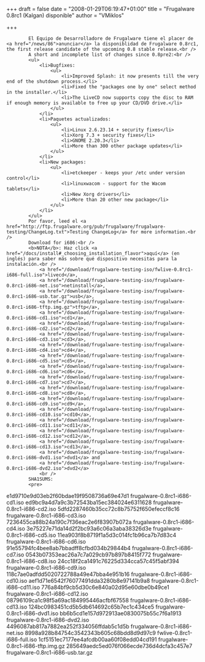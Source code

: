 
+++
draft = false
date = "2008-01-29T06:19:47+01:00"
title = "Frugalware 0.8rc1 (Kalgan) disponible"
author = "VMiklos"

+++

            El Equipo de Desarrolladore de Frugalware tiene el placer de <a href="/news/86">anunciar</a> la disponiblidad de Frugalware 0.8rc1, the first release candidate of the upcoming 0.8 stable release.<br />
            A short and incomplete list of changes since 0.8pre2:<br />
            <ul>
                <li>Bugfixes:
                    <ul>
                        <li>Improved Splash: it now presents till the very end of the shutdown process.</li>
                        <li>Fixed the "packages one by one" select method in the installer.</li>
                        <li>The LiveCD now supports copy the disc to RAM if enough memory is available to free up your CD/DVD drive.</li>
                    </ul>
                </li>
                <li>Paquetes actualizados:
                    <ul>
                        <li>Linux 2.6.23.14 + security fixes</li>
                        <li>Xorg 7.3 + security fixes</li>
                        <li>GNOME 2.20.3</li>
                        <li>More than 300 other package updates</li>
                    </ul>
                </li>
                <li>New packages:
                    <ul>
                        <li>etckeeper - keeps your /etc under version control</li>
                        <li>linuxwacom - support for the Wacom tablets</li>
                        <li>New Xorg drivers</li>
                        <li>More than 20 other new package</li>
                    </ul>
                </li>
            </ul>
            Por favor, leed el <a href="http://ftp.frugalware.org/pub/frugalware/frugalware-testing/ChangeLog.txt">Testing ChangeLog</a> for more information.<br />
            Download for i686:<br />
            <b>NOTA</b>: Haz click <a href="/docs/install#_choosing_installation_flavor">aquí</a> (en inglés) para saber más sobre qué dispositivo necesitas para la instalación.<br />
                <a href="/download/frugalware-testing-iso/fwlive-0.8rc1-i686-full.iso">livecd</a>,
                <a href="/download/frugalware-testing-iso/frugalware-0.8rc1-i686-net.iso">netinstall</a>,
                <a href="/download/frugalware-testing-iso/frugalware-0.8rc1-i686-usb.tar.gz">usb</a>,
                <a href="/download/frugalware-testing-iso/frugalware-0.8rc1-i686-tftp.img.gz">tftp</a>,
                <a href="/download/frugalware-testing-iso/frugalware-0.8rc1-i686-cd1.iso">cd1</a>,
                <a href="/download/frugalware-testing-iso/frugalware-0.8rc1-i686-cd2.iso">cd2</a>,
                <a href="/download/frugalware-testing-iso/frugalware-0.8rc1-i686-cd3.iso">cd3</a>,
                <a href="/download/frugalware-testing-iso/frugalware-0.8rc1-i686-cd4.iso">cd4</a>,
                <a href="/download/frugalware-testing-iso/frugalware-0.8rc1-i686-cd5.iso">cd5</a>,
                <a href="/download/frugalware-testing-iso/frugalware-0.8rc1-i686-cd6.iso">cd6</a>,
                <a href="/download/frugalware-testing-iso/frugalware-0.8rc1-i686-cd7.iso">cd7</a>,
                <a href="/download/frugalware-testing-iso/frugalware-0.8rc1-i686-cd8.iso">cd8</a>,
                <a href="/download/frugalware-testing-iso/frugalware-0.8rc1-i686-cd9.iso">cd9</a>,
                <a href="/download/frugalware-testing-iso/frugalware-0.8rc1-i686-cd10.iso">cd10</a>,
                <a href="/download/frugalware-testing-iso/frugalware-0.8rc1-i686-cd11.iso">cd11</a>,
                <a href="/download/frugalware-testing-iso/frugalware-0.8rc1-i686-cd12.iso">cd12</a>,
                <a href="/download/frugalware-testing-iso/frugalware-0.8rc1-i686-cd13.iso">cd13</a>,
                <a href="/download/frugalware-testing-iso/frugalware-0.8rc1-i686-dvd1.iso">dvd1</a> and
                <a href="/download/frugalware-testing-iso/frugalware-0.8rc1-i686-dvd2.iso">dvd2</a>
                <br />
            SHA1SUMS:
            <pre>
e1d9710e9d03eb2f60bdae19f9508736a69e47d1  frugalware-0.8rc1-i686-cd1.iso
ed9bc9a4d7a9c3b72543ba15ec384024e6311628  frugalware-0.8rc1-i686-cd2.iso
5dfd2287460b35cc72c8b75752f650efeccf8c16  frugalware-0.8rc1-i686-cd3.iso
7236455ca88b24a190c7f36eac2e6f83907b072a  frugalware-0.8rc1-i686-cd4.iso
3e75227e71da14d2f2bc93a6c06a3aba38326d3e  frugalware-0.8rc1-i686-cd5.iso
11ea903f8b8719f1a5d3c014fc1b96ca7b7d83c4  frugalware-0.8rc1-i686-cd6.iso
91e55794fc4bee8ab7bbadff8cfbd034b29844b4  frugalware-0.8rc1-i686-cd7.iso
0543b07353eac26a7c7a029cb97b897b8415f772  frugalware-0.8rc1-i686-cd8.iso
24cc18f2ca1491c76225d334cca57c45f5abf394  frugalware-0.8rc1-i686-cd9.iso
118c7ae0adfdd5020722788a49e47bba4e951b16  frugalware-0.8rc1-i686-cd10.iso
aef1d71e6542f76077491dda3280b8e97141b9a8  frugalware-0.8rc1-i686-cd11.iso
776a84bf9cb5d30c6e840a02d95e60dbe0b49ce1  frugalware-0.8rc1-i686-cd12.iso
08796109ca1c98f5a69ac184995446acfbf67558  frugalware-0.8rc1-i686-cd13.iso
124bc0983451cd5b5db614692c65b7ec1c434ce5  frugalware-0.8rc1-i686-dvd1.iso
bb6b5cd1e157d972913ae0830075b55c7f6a1913  frugalware-0.8rc1-i686-dvd2.iso
4496087ab817a7882ea252f334056ffdab5c1d5b  frugalware-0.8rc1-i686-net.iso
8998a928b84754c3542343b605c68bdd8d9d97c9  fwlive-0.8rc1-i686-full.iso
1cf5151ec7177ee4afcdb00aa60f08edd04cd191  frugalware-0.8rc1-i686-tftp.img.gz
285649aedc5ed076f066ecde736d4dcfa3c457e7  frugalware-0.8rc1-i686-usb.tar.gz
            </pre>
            
        